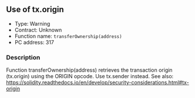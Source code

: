 

## Use of tx.origin

- Type: Warning
- Contract: Unknown
- Function name: `transferOwnership(address)`
- PC address: 317



### Description

Function transferOwnership(address) retrieves the transaction origin (tx.origin) using the ORIGIN opcode. Use tx.sender instead.
See also: https://solidity.readthedocs.io/en/develop/security-considerations.html#tx-origin
